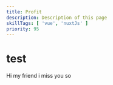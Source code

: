 ```yaml
---
title: Profit
description: Description of this page
skillTags: [ 'vue', 'nuxtJs' ]
priority: 95
---
```

# test
Hi my friend
i miss you so
